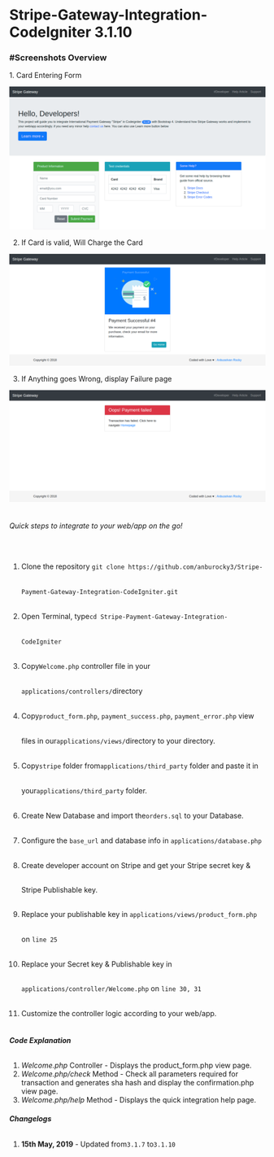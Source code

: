 # Stripe-Gateway-Integration-CodeIgniter 3.1.10

<h3>#Screenshots Overview</h3>
1. Card Entering Form


<!-- ![Card Entering Form](https://s17.postimg.org/ylmc23zgf/image.png) -->
![Card Entering Form](/screenshots/homepage.png?raw=true "Card Entering Form")


2. If Card is valid, Will Charge the Card

<!-- ![If Card is valid, Will Charge the card](https://s17.postimg.org/qsvoa5gmn/image.png) -->
![If Card is valid, Will Charge the card](/screenshots/payment_success.png?raw=true")

3. If Anything goes Wrong, display Failure page

<!-- ![If Anything goes Wrong, display Failure page](https://s17.postimg.org/zb54ehuv3/image.png) -->
![If Anything goes Wrong, display Failure page](/screenshots/payment_failure.png?raw=true)

<div style="line-height:3rem">
	<h6>Quick steps to integrate to your web/app on the go!</h6>
	<ol>
		<li> Clone the repository <code>git clone https://github.com/anburocky3/Stripe-Payment-Gateway-Integration-CodeIgniter.git</code> </li>
		<li> Open Terminal, type<code>cd Stripe-Payment-Gateway-Integration-CodeIgniter</code> </li>
		<li> Copy<code>Welcome.php</code> controller file in your <code>applications/controllers/</code>directory</li>
		<li> Copy<code>product_form.php</code>,  <code>payment_success.php</code>, <code>payment_error.php</code> view files in our<code>applications/views/</code>directory to your directory.</li>
		<li>Copy<code>stripe</code> folder from<code>applications/third_party</code> folder and paste it in your<code>applications/third_party</code> folder.</li>
		<li> Create New Database and import the<code>orders.sql</code> to your Database.</li>
		<li> Configure the <code>base_url</code> and database info in <code>applications/database.php</code> </li>
		<li> Create developer account on Stripe and get your Stripe secret key & Stripe Publishable key. </li>
		<li> Replace your publishable key in <code>applications/views/product_form.php</code> on <code>line 25</code></li>
		<li> Replace your Secret key & Publishable key in <code>applications/controller/Welcome.php</code> on <code>line 30, 31</code></li>
		<li> Customize the controller logic according to your web/app. </li>
	</ol>	
</div>

<div class="card-footer">
	<h6><strong>Code Explanation</strong></h6>
	<ol>
		<li><em>Welcome.php</em> Controller - Displays the product_form.php view page.</li>
		<li><em>Welcome.php/check</em> Method -  Check all parameters required for transaction and generates sha hash and display the confirmation.php view page.</li>
		<li><em>Welcome.php/help</em> Method - Displays the quick integration help page.</li>
	</ol>
</div>

<div class="card-footer">
	<h6><strong>Changelogs</strong></h6>
	<ol>
		<li><b>15th May, 2019</b> - Updated from<code>3.1.7</code> to<code>3.1.10</code></li>
	</ol>
</div>


